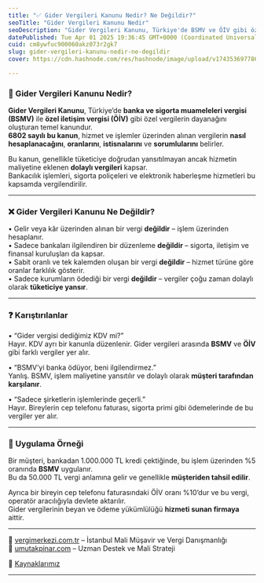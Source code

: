```yaml
---
title: "✅ Gider Vergileri Kanunu Nedir? Ne Değildir?"
seoTitle: "Gider Vergileri Kanunu Nedir"
seoDescription: "Gider Vergileri Kanunu, Türkiye'de BSMV ve ÖİV gibi özel vergilerin dayanağını oluşturan temel kanundur. Çeşitli hizmetler üzerinden alınır"
datePublished: Tue Apr 01 2025 19:36:45 GMT+0000 (Coordinated Universal Time)
cuid: cm8ywfuc900060akz073r2gk7
slug: gider-vergileri-kanunu-nedir-ne-degildir
cover: https://cdn.hashnode.com/res/hashnode/image/upload/v1743536977868/4f30c516-4b47-4acc-b335-60dac28e94a0.webp

---
```


### 🔹 Gider Vergileri Kanunu Nedir?

**Gider Vergileri Kanunu**, Türkiye’de **banka ve sigorta muameleleri vergisi (BSMV)** ile **özel iletişim vergisi (ÖİV)** gibi özel vergilerin dayanağını oluşturan temel kanundur.  
**6802 sayılı bu kanun**, hizmet ve işlemler üzerinden alınan vergilerin **nasıl hesaplanacağını**, **oranlarını**, **istisnalarını** ve **sorumlularını** belirler.

Bu kanun, genellikle tüketiciye doğrudan yansıtılmayan ancak hizmetin maliyetine eklenen **dolaylı vergileri** kapsar.  
Bankacılık işlemleri, sigorta poliçeleri ve elektronik haberleşme hizmetleri bu kapsamda vergilendirilir.

---

### ❌ Gider Vergileri Kanunu Ne Değildir?

• Gelir veya kâr üzerinden alınan bir vergi **değildir** – işlem üzerinden hesaplanır.  
• Sadece bankaları ilgilendiren bir düzenleme **değildir** – sigorta, iletişim ve finansal kuruluşları da kapsar.  
• Sabit oranlı ve tek kalemden oluşan bir vergi **değildir** – hizmet türüne göre oranlar farklılık gösterir.  
• Sadece kurumların ödediği bir vergi **değildir** – vergiler çoğu zaman dolaylı olarak **tüketiciye yansır**.

---

### ❓ Karıştırılanlar

• “Gider vergisi dediğimiz KDV mi?”  
Hayır. KDV ayrı bir kanunla düzenlenir. Gider vergileri arasında **BSMV** ve **ÖİV** gibi farklı vergiler yer alır.

• “BSMV’yi banka ödüyor, beni ilgilendirmez.”  
Yanlış. BSMV, işlem maliyetine yansıtılır ve dolaylı olarak **müşteri tarafından karşılanır**.

• “Sadece şirketlerin işlemlerinde geçerli.”  
Hayır. Bireylerin cep telefonu faturası, sigorta primi gibi ödemelerinde de bu vergiler yer alır.

---

### 🧠 Uygulama Örneği

Bir müşteri, bankadan 1.000.000 TL kredi çektiğinde, bu işlem üzerinden %5 oranında **BSMV** uygulanır.  
Bu da 50.000 TL vergi anlamına gelir ve genellikle **müşteriden tahsil edilir**.

Ayrıca bir bireyin cep telefonu faturasındaki ÖİV oranı %10’dur ve bu vergi, operatör aracılığıyla devlete aktarılır.  
Gider vergilerinin beyan ve ödeme yükümlülüğü **hizmeti sunan firmaya** aittir.

---

📎 [vergimerkezi.com.tr](https://vergimerkezi.com.tr) – İstanbul Mali Müşavir ve Vergi Danışmanlığı  
📎 [umutakpinar.com](https://umutakpinar.com) – Uzman Destek ve Mali Strateji

📎 [Kaynaklarımız](https://nedir.vergimerkezi.com.tr/kaynak-ve-referans)

---